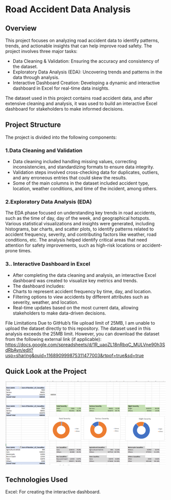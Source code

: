 # Road Accident Data Analysis

## Overview

This project focuses on analyzing road accident data to identify patterns, trends, and actionable insights that can help improve road safety. The project involves three major tasks:

- Data Cleaning & Validation: Ensuring the accuracy and consistency of the dataset.
- Exploratory Data Analysis (EDA): Uncovering trends and patterns in the data through analysis.
- Interactive Dashboard Creation: Developing a dynamic and interactive dashboard in Excel for real-time data insights.

The dataset used in this project contains road accident data, and after extensive cleaning and analysis, it was used to build an interactive Excel dashboard for stakeholders to make informed decisions.

## Project Structure

The project is divided into the following components:

### 1.Data Cleaning and Validation
- Data cleaning included handling missing values, correcting inconsistencies, and standardizing formats to ensure data integrity.
- Validation steps involved cross-checking data for duplicates, outliers, and any erroneous entries that could skew the results.
- Some of the main columns in the dataset included accident type, location, weather conditions, and time of the incident, among others.

### 2.Exploratory Data Analysis (EDA)
The EDA phase focused on understanding key trends in road accidents, such as the time of day, day of the week, and geographical hotspots.
Various statistical visualizations and insights were generated, including histograms, bar charts, and scatter plots, to identify patterns related to accident frequency, severity, and contributing factors like weather, road conditions, etc.
The analysis helped identify critical areas that need attention for safety improvements, such as high-risk locations or accident-prone times.

### 3.. Interactive Dashboard in Excel
- After completing the data cleaning and analysis, an interactive Excel dashboard was created to visualize key metrics and trends.
- The dashboard includes:
- Charts to represent accident frequency by time, day, and location.
- Filtering options to view accidents by different attributes such as severity, weather, and location.
- Real-time updates based on the most current data, allowing stakeholders to make data-driven decisions.

File Limitations
Due to GitHub’s file upload limit of 25MB, I am unable to upload the dataset directly to this repository. The dataset used in this analysis exceeds the 25MB limit. However, you can download the dataset from the following external link (if applicable): https://docs.google.com/spreadsheets/d/1R_uaoZL18nRbqC_MULVne90h3SdRbAyn/edit?usp=sharing&ouid=116890999875311477003&rtpof=true&sd=true


## Quick Look at the Project

![image_alt](https://github.com/yar123yar/Road-Accident/blob/main/Images/KPI.png?raw=true)

## Technologies Used
Excel: For creating the interactive dashboard.
